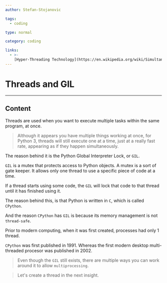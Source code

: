 ```yaml
---
author: Stefan-Stojanovic

tags:
  - coding

type: normal

category: coding

links:
  - >-
    [Hyper-Threading Technology](https://en.wikipedia.org/wiki/Simultaneous_multithreading#:~:text=The%20Intel%20Pentium%204%20was,a%20number%20of%20their%20processors.){website}
---
```


# Threads and GIL

---

## Content

Threads are used when you want to execute multiple tasks within the same program, at once.

> Although it appears you have multiple things working at once, for Python 3, threads will still execute one at a time, just at a really fast rate, appearing as if they happen simultaneously.

The reason behind it is the Python Global Interpreter Lock, or `GIL`. 

`GIL` is a mutex that protects access to Python objects. A mutex is a sort of gate keeper. It allows only one thread to use a specific piece of code at a time. 

If a thread starts using some code, the `GIL` will lock that code to that thread until it has finished using it.

The reason behind this, is that Python is written in `C`, which is called `CPython`.

And the reason `CPython` has `GIL` is because its memory management is not `thread-safe`.

Prior to modern computing, when it was first created, processes had only 1 thread.

`CPython` was first published in 1991. Whereas the first modern desktop multi-threaded procesor was published in 2002.

> Even though the `GIL` still exists, there are multiple ways you can work around it to allow `multiprocessing`.

> Let's create a thread in the next insight.
